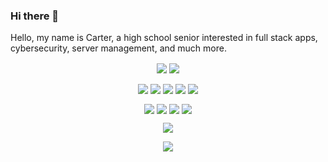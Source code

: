 ### Hi there 👋

Hello, my name is Carter, a high school senior interested in full stack apps, cybersecurity, server management, and much more.

<p align="center">
  <img align="center" src="https://github-readme-stats.vercel.app/api/top-langs/?username=carterjc&show_icons=true&count_private=true&theme=radical&border=false" />
  <img align="center" src="https://github-readme-stats.vercel.app/api?username=carterjc&show_icons=true&count_private=true&theme=radical&hide_border=true" />
</p>

<p align="center">
  <img align="center" src="https://img.shields.io/badge/Code-react-informational?style=for-the-badge&logo=react&color=ff428e" />
  <img align="center" src="https://img.shields.io/badge/Code-node-informational?style=for-the-badge&logo=node.js&color=ff428e" />
  <img align="center" src="https://img.shields.io/badge/Code-python-informational?style=for-the-badge&logo=python&color=ff428e" />
  <img align="center" src="https://img.shields.io/badge/Code-powershell-informational?style=for-the-badge&logo=powershell&color=ff428e" />
  <img align="center" src="https://img.shields.io/badge/Code-java-informational?style=for-the-badge&logo=java&color=ff428e" />
</p>

<p align="center">
  <img align="center" src="https://img.shields.io/badge/Main OS-MacOS-informational?style=for-the-badge&logo=apple&color=2bf5e9" />
  <img align="center" src="https://img.shields.io/badge/Main OS-Windows-informational?style=for-the-badge&logo=linux&color=2bf5e9" />
  <img align="center" src="https://img.shields.io/badge/Server OS-Ubuntu-informational?style=for-the-badge&logo=linux&color=2bf5e9" />
  <img align="center" src="https://img.shields.io/badge/Server OS-Debian-informational?style=for-the-badge&logo=linux&color=2bf5e9" />
</p>

<p align="center">
  <img align="center" src="https://img.shields.io/badge/Editor-Visual_Studio_Code-informational?style=for-the-badge&logo=visual-studio-code&logoColor=blue&color=ff428e" />
</p>

<p align="center">
  <img align="center" src="https://komarev.com/ghpvc/?username=carterjc&style=flat&color=2bf5e9" />
</p>
